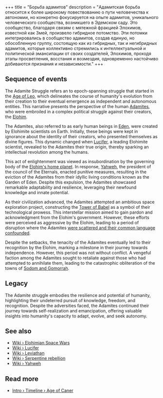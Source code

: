 +++
title = "Борьба адамитов"
description = "Адамитская борьба относится к более широкому повествованию о пути человечества к автономии, но конкретно фокусируется на опыте адамитов, уникального человеческого сообщества, возникшего в Эдемском саду. Это сообщество, благодаря связям с мятежной фракцией Элохимов, известной как Змей, произвело гибридное потомство. Эти потомки интегрировались в сообщество адамитов, создав единую, но обособленную группу, состоящую как из гибридных, так и негибридных адамитов, которые коллективно стремились к интеллектуальной и политической эмансипации от своих создателей, Элохимов, проходя этапы просветления, восстания и возмездия, одновременно настойчиво добиваются признания и независимости."
+++

## Sequence of events

The Adamite Struggle refers an to epoch-spanning struggle that started in the [Age of Leo](../../timeline/age-of-leo/), which delineates the course of humanity's evolution from their creation to their eventual emergence as independent and autonomous entities. This narrative presents the perspective of the human [Adamites](../../wiki/adamites/), who were embroiled in a complex political struggle against their creators, the [Elohim](../../wiki/elohim/).

The Adamites, also referred to as early human beings in [Eden](../../wiki/eden/), were created by Elohimite scientists on Earth. Initially, these beings were kept in ignorance about the identity of their creators, who presented themselves as divine figures. This dynamic changed when [Lucifer](../../wiki/lucifer/), a leading Elohimite scientist, revealed to the Adamites their true origin, thereby sparking an intellectual revolution among the humans.

This act of enlightenment was viewed as insubordination by the governing body of the [Elohim\'s home planet](../../wiki/elohimian-home-planet/). In response, [Yahweh](../../wiki/yahweh/), the president of the council of the Eternals, enacted punitive measures, resulting in the eviction of the Adamites from their idyllic living conditions known as the Garden of Eden. Despite this expulsion, the Adamites showcased remarkable adaptability and resilience, leveraging their newfound knowledge and innate potential.

As their civilization advanced, the Adamites attempted an ambitious space exploration project, constructing the [Tower of Babel](../../wiki/tower-of-babel/) as a symbol of their technological prowess. This interstellar mission aimed to gain pardon and acknowledgment from the Elohim's government. However, these efforts were perceived as aggressive by the Elohim, leading to a period of disruption where the Adamites [were scattered and their common language confounded](../../wiki/confusion-of-tongues/).

Despite the setbacks, the tenacity of the Adamites eventually led to their recognition by the Elohim, marking a milestone in their journey towards independence. However, this period was not without conflict. A vengeful faction among the Adamites sought to retaliate against those who had attempted to annihilate them, leading to the catastrophic obliteration of the towns of [Sodom and Gomorrah](../../wiki/sodom-and-gomorrah/).

## Legacy

The Adamite struggle embodies the resilience and potential of humanity, highlighting their undeterred pursuit of knowledge, freedom, and recognition. Despite the adversities faced, the Adamites continued their journey towards self-realization and emancipation, offering valuable insights into humanity's capacity to adapt, evolve, and seek autonomy.

## See also

- [Wiki › Elohimian Space Wars](../../wiki/elohimian-space-wars/)
- [Wiki › Lucifer](../../wiki/lucifer/)
- [Wiki › Leviathan](../../wiki/leviathan/)
- [Wiki › Serpentine rebellion](../../wiki/serpentine-rebellion/)
- [Wiki › Yahweh](../../wiki/yahweh/)

## Read more

- [Intro › Timeline › Age of Caner](../../timeline/age-of-cancer/)